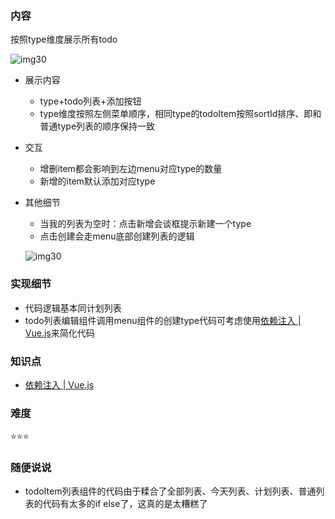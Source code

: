 ### 内容

按照type维度展示所有todo

![img30](https://raw.github.com/nppp1990/easy-todo/master/doc/img/img30.png)

- 展示内容
  - type+todo列表+添加按钮
  - type维度按照左侧菜单顺序，相同type的todoItem按照sortId排序、即和普通type列表的顺序保持一致
- 交互
  - 增删item都会影响到左边menu对应type的数量
  - 新增的item默认添加对应type
- 其他细节
  - 当我的列表为空时：点击新增会谈框提示新建一个type
  - 点击创建会走menu底部创建列表的逻辑

  ![img30](https://raw.github.com/nppp1990/easy-todo/master/doc/img/img30.png)


### 实现细节

- 代码逻辑基本同计划列表
- todo列表编辑组件调用menu组件的创建type代码可考虑使用[依赖注入 | Vue.js](https://cn.vuejs.org/guide/components/provide-inject.html)来简化代码

### 知识点

- [依赖注入 | Vue.js](https://cn.vuejs.org/guide/components/provide-inject.html)

### 难度

⭐️⭐️⭐️

### 随便说说

- todoItem列表组件的代码由于糅合了全部列表、今天列表、计划列表、普通列表的代码有太多的if else了，这真的是太糟糕了